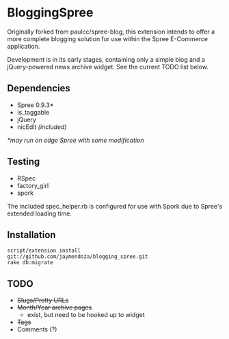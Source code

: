 BloggingSpree
=========================

Originally forked from paulcc/spree-blog, this extension intends to offer a more complete blogging solution for use within the Spree E-Commerce application.

Development is in its early stages, containing only a simple blog and a jQuery-powered news archive widget. See the current TODO list below.

Dependencies
------------

* Spree 0.9.3*
* is_taggable
* jQuery
* nicEdit _(included)_

_*may run on edge Spree with some modification_

Testing
-------

* RSpec
* factory_girl
* spork

The included spec_helper.rb is configured for use with Spork due to Spree's extended loading time.

Installation
------------

    script/extension install git://github.com/jaymendoza/blogging_spree.git
    rake db:migrate

TODO
----

* <del>Slugs/Pretty URLs</del>
* <del>Month/Year archive pages</del>
  * exist, but need to be hooked up to widget
* <del>Tags</del>
* Comments (?)
